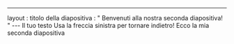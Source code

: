 ---
 layout : titolo della diapositiva
 : " Benvenuti alla nostra seconda diapositiva! " 
--- Il tuo testo Usa la freccia sinistra per tornare indietro!
Ecco la mia seconda diapositiva
